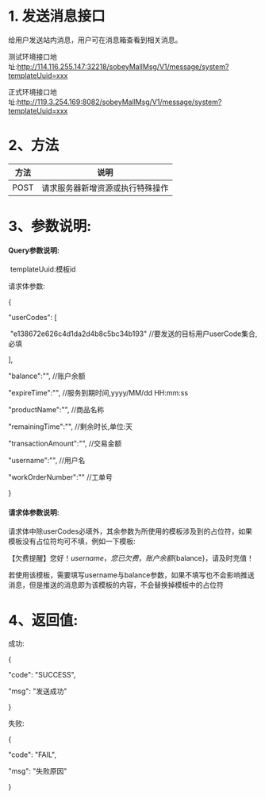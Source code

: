 # 1. 发送消息接口

给用户发送站内消息，用户可在消息箱查看到相关消息。

测试环境接口地址:http://114.116.255.147:32218/sobeyMallMsg/V1/message/system?templateUuid=xxx

正式环境接口地址:http://119.3.254.169:8082/sobeyMallMsg/V1/message/system?templateUuid=xxx

# 2、方法

| 方法 | 说明                             |
| ---- | -------------------------------- |
| POST | 请求服务器新增资源或执行特殊操作 |

# 3、参数说明:

#### Query参数说明:

​	templateUuid:模板id

请求体参数:

{

  "userCodes": [

​    "e138672e626c4d1da2d4b8c5bc34b193"  //要发送的目标用户userCode集合,必填

  ],

   "balance":"", //账户余额

  "expireTime":"", //服务到期时间,yyyy/MM/dd HH:mm:ss

  "productName":"", //商品名称

  "remainingTime":"", //剩余时长,单位:天

  "transactionAmount":"", //交易金额

  "username":"", //用户名

  "workOrderNumber":"" //工单号

}

#### 请求体参数说明:

请求体中除userCodes必填外，其余参数为所使用的模板涉及到的占位符，如果模板没有占位符均可不填，例如一下模板:

【欠费提醒】您好！${username}，您已欠费，账户余额${balance}，请及时充值！

若使用该模板，需要填写username与balance参数，如果不填写也不会影响推送消息，但是推送的消息即为该模板的内容，不会替换掉模板中的占位符

 

# 4、返回值:

成功:

{

"code": "SUCCESS",

"msg": "发送成功"

}

失败:

{

"code": "FAIL",

"msg": "失败原因"

}